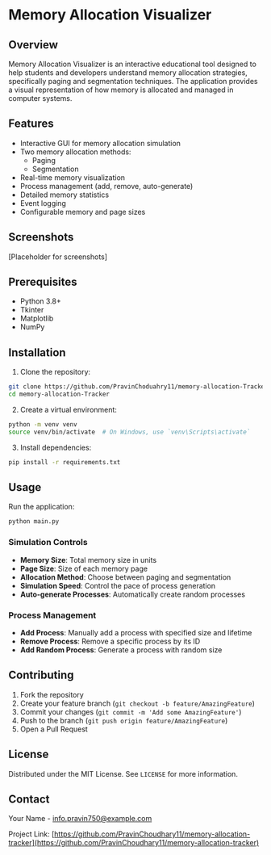 # Memory Allocation Visualizer

## Overview
Memory Allocation Visualizer is an interactive educational tool designed to help students and developers understand memory allocation strategies, specifically paging and segmentation techniques. The application provides a visual representation of how memory is allocated and managed in computer systems.

## Features
- Interactive GUI for memory allocation simulation
- Two memory allocation methods:
  - Paging
  - Segmentation
- Real-time memory visualization
- Process management (add, remove, auto-generate)
- Detailed memory statistics
- Event logging
- Configurable memory and page sizes

## Screenshots
[Placeholder for screenshots]

## Prerequisites
- Python 3.8+
- Tkinter
- Matplotlib
- NumPy

## Installation

1. Clone the repository:
```bash
git clone https://github.com/PravinChoduahry11/memory-allocation-Tracker.git
cd memory-allocation-Tracker
```

2. Create a virtual environment:
```bash
python -m venv venv
source venv/bin/activate  # On Windows, use `venv\Scripts\activate`
```

3. Install dependencies:
```bash
pip install -r requirements.txt
```

## Usage
Run the application:
```bash
python main.py
```

### Simulation Controls
- **Memory Size**: Total memory size in units
- **Page Size**: Size of each memory page
- **Allocation Method**: Choose between paging and segmentation
- **Simulation Speed**: Control the pace of process generation
- **Auto-generate Processes**: Automatically create random processes

### Process Management
- **Add Process**: Manually add a process with specified size and lifetime
- **Remove Process**: Remove a specific process by its ID
- **Add Random Process**: Generate a process with random size

## Contributing
1. Fork the repository
2. Create your feature branch (`git checkout -b feature/AmazingFeature`)
3. Commit your changes (`git commit -m 'Add some AmazingFeature'`)
4. Push to the branch (`git push origin feature/AmazingFeature`)
5. Open a Pull Request

## License
Distributed under the MIT License. See `LICENSE` for more information.

## Contact
Your Name - info.pravin750@example.com

Project Link: [https://github.com/PravinChoudhary11/memory-allocation-tracker](https://github.com/PravinChoudhary11/memory-allocation-tracker)